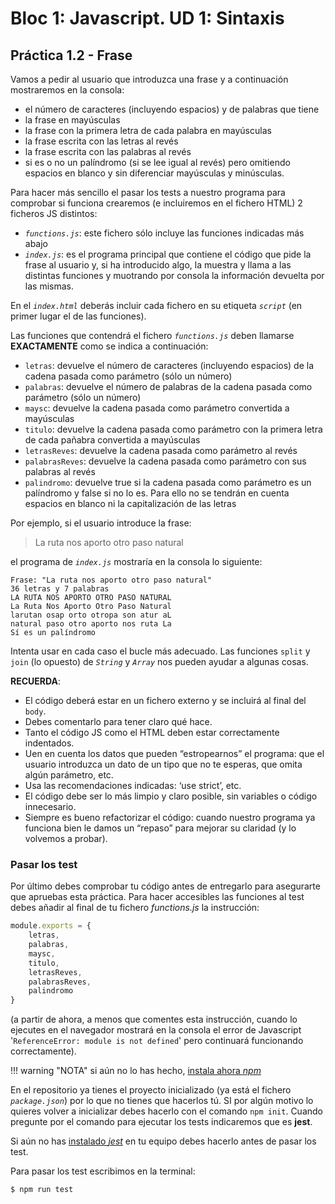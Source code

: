 # Bloc 1: Javascript. UD 1: Sintaxis

## Práctica 1.2 - Frase

Vamos a pedir al usuario que introduzca una frase y a continuación mostraremos en la consola:

- el número de caracteres (incluyendo espacios) y de palabras que tiene
- la frase en mayúsculas
- la frase con la primera letra de cada palabra en mayúsculas
- la frase escrita con las letras al revés
- la frase escrita con las palabras al revés
- si es o no un palíndromo (si se lee igual al revés) pero omitiendo espacios en blanco y sin diferenciar mayúsculas y minúsculas.

Para hacer más sencillo el pasar los tests a nuestro programa para comprobar si funciona crearemos (e incluiremos en el fichero HTML) 2 ficheros JS distintos:

- _`functions.js`_: este fichero sólo incluye las funciones indicadas más abajo
- _`index.js`_: es el programa principal que contiene el código que pide la frase al usuario y, si ha introducido algo, la muestra y llama a las distintas funciones y muotrando por consola la información devuelta por las mismas.

En el _`index.html`_ deberás incluir cada fichero en su etiqueta _`script`_ (en primer lugar el de las funciones).

Las funciones que contendrá el fichero _`functions.js`_ deben llamarse **EXACTAMENTE** como se indica a continuación:

- `letras`: devuelve el número de caracteres (incluyendo espacios) de la cadena pasada como parámetro (sólo un número)
- `palabras`: devuelve el número de palabras de la cadena pasada como parámetro (sólo un número)
- `maysc`: devuelve la cadena pasada como parámetro convertida a mayúsculas
- `titulo`: devuelve la cadena pasada como parámetro con la primera letra de cada pañabra convertida a mayúsculas
- `letrasReves`: devuelve la cadena pasada como parámetro al revés
- `palabrasReves`: devuelve la cadena pasada como parámetro con sus palabras al revés
- `palindromo`: devuelve true si la cadena pasada como parámetro es un palíndromo y false si no lo es. Para ello no se tendrán en cuenta espacios en blanco ni la capitalización de las letras

Por ejemplo, si el usuario introduce la frase:

> La ruta nos aporto otro paso natural

el programa de _`index.js`_ mostraría en la consola lo siguiente:

```
Frase: "La ruta nos aporto otro paso natural"
36 letras y 7 palabras
LA RUTA NOS APORTO OTRO PASO NATURAL 
La Ruta Nos Aporto Otro Paso Natural 
larutan osap orto otropa son atur aL 
natural paso otro aporto nos ruta La 
Sí es un palíndromo
```

Intenta usar en cada caso el bucle más adecuado. Las funciones `split` y `join` (lo opuesto) de _`String`_ y _`Array`_ nos pueden ayudar a algunas cosas.

**RECUERDA**:

- El código deberá estar en un fichero externo y se incluirá al final del `body`.
- Debes comentarlo para tener claro qué hace.
- Tanto el código JS como el HTML deben estar correctamente indentados.
- Uen en cuenta los datos que pueden “estropearnos” el programa: que el usuario introduzca un dato de un tipo que no te esperas, que omita algún parámetro, etc.
- Usa las recomendaciones indicadas: ‘use strict’, etc.
- El código debe ser lo más limpio y claro posible, sin variables o código innecesario.
- Siempre es bueno refactorizar el código: cuando nuestro programa ya funciona bien le damos un “repaso” para mejorar su claridad (y lo volvemos a probar).

### Pasar los test

Por último debes comprobar tu código antes de entregarlo para asegurarte que apruebas esta práctica. Para hacer accesibles las funciones al test debes añadir al final de tu fichero _functions.js_ la instrucción:

```javascript
module.exports = {
	letras,
	palabras,
	maysc,
	titulo,
	letrasReves,
	palabrasReves,
	palindromo
}
```

(a partir de ahora, a menos que comentes esta instrucción, cuando lo ejecutes en el navegador mostrará en la consola el error de Javascript '`ReferenceError: module is not defined`' pero continuará funcionando correctamente).

!!! warning "NOTA"
	si aún no lo has hecho, [instala ahora _npm_](../12-tests.md#instalar-npm)

En el repositorio ya tienes el proyecto inicializado (ya está el fichero _`package.json`_) por lo que no tienes que hacerlos tú. SI por algún motivo lo quieres volver a inicializar debes hacerlo con el comando `npm init`. Cuando pregunte por el comando para ejecutar los tests indicaremos que es **jest**. 

Si aún no has [instalado _jest_](../12-tests.md#instalar-jest) en tu equipo debes hacerlo antes de pasar los test.

Para pasar los test escribimos en la terminal:

```bash
$ npm run test
```
